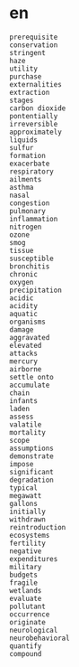 # en

    prerequisite
    conservation
    stringent
    haze
    utility
    purchase
    externalities
    extraction
    stages
    carbon dioxide
    pontentially
    irreversible
    approximately
    liquids
    sulfur
    formation
    exacerbate
    respiratory
    ailments
    asthma
    nasal
    congestion
    pulmonary
    inflammation
    nitrogen
    ozone
    smog
    tissue
    susceptible
    bronchitis
    chronic
    oxygen
    precipitation
    acidic
    acidity
    aquatic
    organisms
    damage
    aggravated
    elevated
    attacks
    mercury
    airborne
    settle onto
    accumulate
    chain
    infants
    laden
    assess
    valatile
    mortality
    scope
    assumptions
    demonstrate
    impose
    significant
    degradation
    typical
    megawatt
    gallons
    initially
    withdrawn
    reintroduction
    ecosystems
    fertility
    negative
    expenditures
    military
    budgets
    fragile
    wetlands
    evaluate
    pollutant
    occurrence
    originate
    neurological
    neurobehavioral
    quantify
    compound


